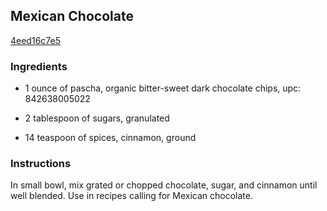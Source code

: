 ## Mexican Chocolate

[4eed16c7e5](http://www.food.com/recipe/mexican-chocolate-345549)

### Ingredients

 - 1 ounce of pascha, organic bitter-sweet dark chocolate chips, upc: 842638005022

 - 2 tablespoon of sugars, granulated

 - 14 teaspoon of spices, cinnamon, ground

### Instructions

In small bowl, mix grated or chopped chocolate, sugar, and cinnamon until well blended. Use in recipes calling for Mexican chocolate.
